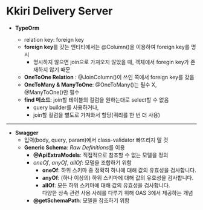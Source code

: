 # Kkiri Delivery Server

- **TypeOrm**

  - relation key: foreign key
  - **foreign key**를 갖는 엔티티에서는 @Column()을 이용하여 foreign key를 명시
    - 명시하지 않으면 join으로 가져오지 않았을 때, 객체에서 foregin key가 존재하지 않기 때문
  - **OneToOne Relation** : @JoinColumn()이 쓰인 쪽에서 foreign key를 갖음
  - **OneToMany & ManyToOne**: @OneToMany()는 필수 X, @ManyToOne()만 필수
  - **find 메소드**: join할 테이블의 컬럼을 원하는대로 select할 수 없음
    - query builder를 사용하거나,
    - join할 컬럼을 별도로 가져와서 할당(쿼리를 한 번 더 사용)

---

- **Swagger**
  - 입력(body, query, param)에서 class-validator 빠뜨리지 말 것
  - **Generic Schema**: *Raw Definitions*를 이용
    - **@ApiExtraModels**: 직접적으로 참조할 수 없는 모델을 정의
    - _oneOf_, _anyOf_, _allOf_: 모델을 조합하기 위함
      - **oneOf**: 하위 스키마 중 정확히 하나에 대해 값의 유효성을 검사합니다.
      - **anyOf**: (하나 이상의) 하위 스키마에 대해 값의 유효성을 검사합니다.
      - **allOf**: 모든 하위 스키마에 대해 값의 유효성을 검사합니다.  
        다양한 상속 관련 사용 사례를 다루기 위해 OAS 3에서 제공하는 개념
    - **@getSchemaPath**: 모델을 참조하기 위함
